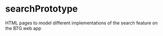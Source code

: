# searchPrototype
HTML pages to model different implementations of the search feature on the BTG web app
